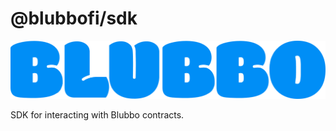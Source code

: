 # @blubbofi/sdk

<p align="center">
  <img src="./docs/blubbo_letters.png" alt="BlubboFi" />
</p>

SDK for interacting with Blubbo contracts.
